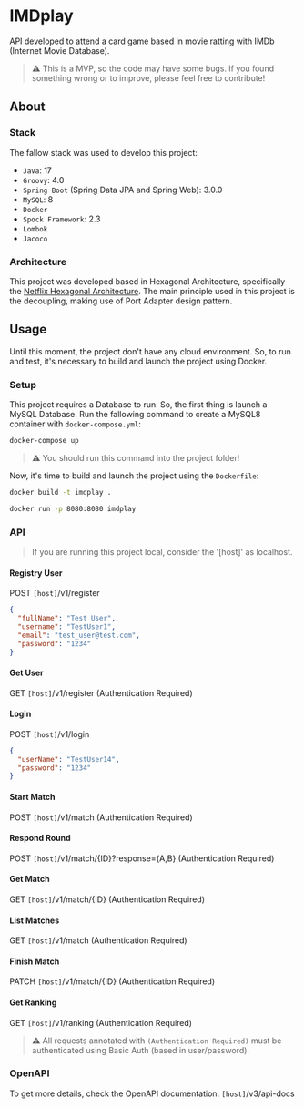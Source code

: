 # IMDplay
API developed to attend a card game based in movie ratting with IMDb (Internet Movie Database).

> :warning: This is a MVP, so the code may have some bugs. If you found something wrong or to improve, please feel free to contribute!

## About
### Stack
The fallow stack was used to develop this project:

* `Java`: 17
* `Groovy`: 4.0
* `Spring Boot` (Spring Data JPA and Spring Web): 3.0.0
* `MySQL`: 8
* `Docker`
* `Spock Framework`: 2.3
* `Lombok`
* `Jacoco`

### Architecture
This project was developed based in Hexagonal Architecture, specifically the [Netflix Hexagonal Architecture](https://netflixtechblog.com/ready-for-changes-with-hexagonal-architecture-b315ec967749).
The main principle used in this project is the decoupling, making use of Port Adapter design pattern.

## Usage
Until this moment, the project don't have any cloud environment. So, to run and test, it's necessary to build and launch the project using Docker.

### Setup
This project requires a Database to run. So, the first thing is launch a MySQL Database.
Run the fallowing command to create a MySQL8 container with `docker-compose.yml`:

```bash
docker-compose up
```

> :warning: You should run this command into the project folder!

Now, it's time to build and launch the project using the `Dockerfile`:
```bash
docker build -t imdplay .
```

```bash
docker run -p 8080:8080 imdplay
```

### API
> If you are running this project local, consider the '[host]' as localhost.
#### Registry User
POST `[host]`/v1/register
```json
{
  "fullName": "Test User",
  "username": "TestUser1",
  "email": "test_user@test.com",
  "password": "1234"
}
```

#### Get User
GET `[host]`/v1/register (Authentication Required)

#### Login
POST `[host]`/v1/login
```json
{
  "userName": "TestUser14",
  "password": "1234"
}
```

#### Start Match
POST `[host]`/v1/match (Authentication Required)

#### Respond Round
POST `[host]`/v1/match/{ID}?response={A,B} (Authentication Required)

#### Get Match
GET `[host]`/v1/match/{ID} (Authentication Required)

#### List Matches
GET `[host]`/v1/match (Authentication Required)

#### Finish Match
PATCH `[host]`/v1/match/{ID} (Authentication Required)

#### Get Ranking
GET `[host]`/v1/ranking (Authentication Required)

> :warning: All requests annotated with `(Authentication Required)` must be authenticated using Basic Auth (based in user/password).

### OpenAPI
To get more details, check the OpenAPI documentation:
`[host]`/v3/api-docs